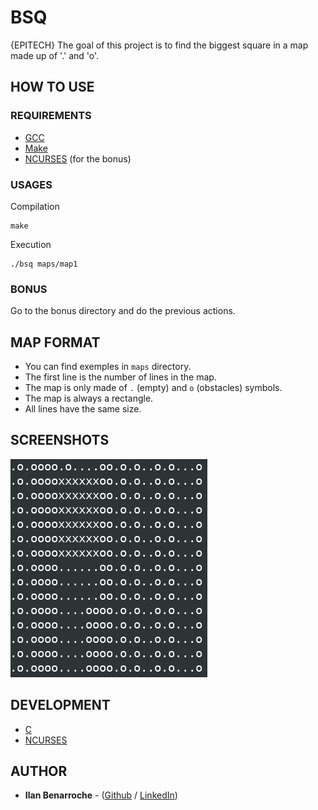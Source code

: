 # BSQ

{EPITECH} The goal of this project is to find the biggest square in a map made up of '.' and 'o'.

## HOW TO USE

### REQUIREMENTS

* [GCC](https://gcc.gnu.org/)
* [Make](https://www.gnu.org/software/make/)
* [NCURSES](https://fr.wikipedia.org/wiki/Ncurses) (for the bonus)

### USAGES

Compilation

```
make
```
Execution

```
./bsq maps/map1
```

### BONUS

Go to the bonus directory and do the previous actions.

## MAP FORMAT

* You can find exemples in ```maps``` directory.
* The first line is the number of lines in the map.
* The map is only made of ```.``` (empty) and ```o``` (obstacles) symbols.
* The map is always a rectangle.
* All lines have the same size.

## SCREENSHOTS

![Screenshot](screenshots/bsq_screenshot.png)

## DEVELOPMENT

* [C](https://fr.wikipedia.org/wiki/C_(langage))
* [NCURSES](https://fr.wikipedia.org/wiki/Ncurses)

## AUTHOR

* **Ilan Benarroche** - ([Github](https://github.com/Ilano30) / [LinkedIn](https://www.linkedin.com/in/ilan-benarroche-1a9b33173/))
